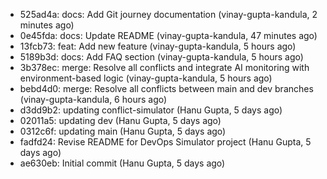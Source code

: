 - 525ad4a: docs: Add Git journey documentation (vinay-gupta-kandula, 2 minutes ago)
- 0e45fda: docs: Update README (vinay-gupta-kandula, 47 minutes ago)
- 13fcb73: feat: Add new feature (vinay-gupta-kandula, 5 hours ago)
- 5189b3d: docs: Add FAQ section (vinay-gupta-kandula, 5 hours ago)
- 3b378ec: merge: Resolve all conflicts and integrate AI monitoring with environment-based logic (vinay-gupta-kandula, 5 hours ago)
- bebd4d0: merge: Resolve all conflicts between main and dev branches (vinay-gupta-kandula, 6 hours ago)
- d3dd9b2: updating conflict-simulator (Hanu Gupta, 5 days ago)
- 02011a5: updating dev (Hanu Gupta, 5 days ago)
- 0312c6f: updating main (Hanu Gupta, 5 days ago)
- fadfd24: Revise README for DevOps Simulator project (Hanu Gupta, 5 days ago)
- ae630eb: Initial commit (Hanu Gupta, 5 days ago)